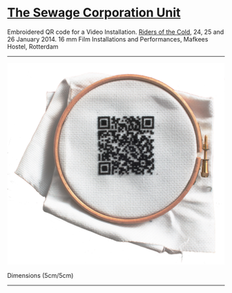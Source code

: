 # [The Sewage Corporation Unit](http://helenemartin.github.io/http://helenemartin.github.io/The-sewage-corporation-unit/)

Embroidered QR code for a Video Installation.
[Riders of the Cold](https://www.facebook.com/events/795007740514908/806548116027537/?notif_t=plan_mall_activity), 24, 25 and 26 January 2014.
16 mm Film Installations and Performances, Mafkees Hostel, Rotterdam

****

            
<!-- ![animation](/img/ani.gif "GIF animation")



+++++
![flyer](/img/riders.jpg "Flyer")

+++++ ++++ +++++ +++++ +++++ +++++ +++++ +++++ +++++ +++++ 

![three](/img/tres.jpg "Projectors")

***** -->

![QR sign][id]

[id]: img/qrfinal.jpg "Embroidered QR code"

Dimensions (5cm/5cm)

<!-- **** -->

<!-- ![QR siign Board](/img/embroidqr2.jpg "Code on board") -->

* * * *
